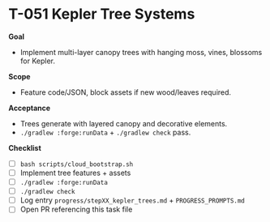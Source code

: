 # T-051 Kepler Tree Systems

**Goal**
- Implement multi-layer canopy trees with hanging moss, vines, blossoms for Kepler.

**Scope**
- Feature code/JSON, block assets if new wood/leaves required.

**Acceptance**
- Trees generate with layered canopy and decorative elements.
- `./gradlew :forge:runData` + `./gradlew check` pass.

**Checklist**
- [ ] `bash scripts/cloud_bootstrap.sh`
- [ ] Implement tree features + assets
- [ ] `./gradlew :forge:runData`
- [ ] `./gradlew check`
- [ ] Log entry `progress/stepXX_kepler_trees.md` + `PROGRESS_PROMPTS.md`
- [ ] Open PR referencing this task file
